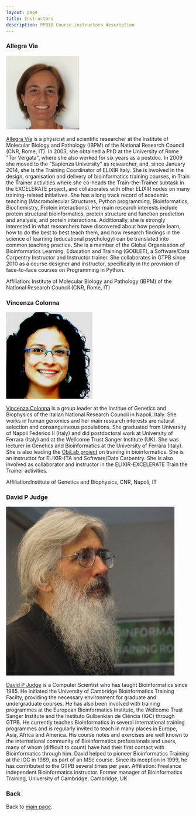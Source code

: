 ```yaml
---
layout: page
title: Instructors
description: PPB18 Course instructors description
---
```


### Allegra Via
![Allegra Via](../assets/img/people/AllegraVia.jpg)

[Allegra Via](https://elixir-iib-training.github.io/website/instructors/allegra_via.html) is a physicist and scientific researcher at the Institute of Molecular Biology and Pathology (IBPM) of the National Research Council (CNR, Rome, IT). In 2003, she obtained a PhD at the University of Rome "Tor Vergata", where she also worked for six years as a postdoc. In 2009 she moved to the "Sapienza University" as researcher, and, since January 2014, she is the Training Coordinator of ELIXIR Italy. She is involved in the design, organisation and delivery of bioinformatics training courses, in Train the Trainer activities where she co-heads the Train-the-Trainer subtask in the EXCELERATE project, and collaborates with other ELIXIR nodes on many training-related initiatives. She has a long track record of academic teaching (Macromolecular Structures, Python programming, Bioinformatics, Biochemistry, Protein interactions). Her main research interests include protein structural bioinformatics, protein structure and function prediction and analysis, and protein interactions. Additionally, she is strongly interested in what researchers have discovered about how people learn, how to do the best to best teach them, and how research findings in the science of learning (educational psychology) can be translated into common teaching practice. She is a member of the Global Organisation of Bioinformatics Learning, Education and Training (GOBLET), a Software/Data Carpentry Instructor and Instructor trainer. She collaborates in GTPB since 2010 as a course designer and instructor, specifically in the provision of face-to-face courses on Programming in Python.

Affiliation: Institute of Molecular Biology and Pathology (IBPM) of the National Research Council (CNR, Rome, IT)

### Vincenza Colonna
![Vincenza Colonna](../assets/img/people/Vincenza_Colonna_2016.png)

[Vincenza Colonna](http://www.igb.cnr.it/popgenlab) is a group leader at the Institue of Genetics and Biophysics of the Italian National Research Council in Napoli, Italy. She works in human genomics and her main research interests are natural selection and consanguineous populations. She graduated from University of Napoli Federico II (Italy) and did postdoctoral work at University of Ferrara (Italy) and at the Wellcome Trust Sanger Institute (UK). She was lecturer in Genetics and Bioinformatics at the University of Ferrara (Italy). She is also leading the [ObiLab project](http://www.igb.cnr.it/obilab) on training in bioinformatics. She is an instructor for ELIXIR-ITA and Software/Data Carpentry. She is also involved as collaborator and instructor in the ELIXIR-EXCELERATE Train the Trainer activities.

Affiliation:Institute of Genetics and Biophysics, CNR, Napoli, IT

### David P Judge
![David P Judge](../assets/img/people/dj.png)

[David P Judge]() is a Computer Scientist who has taught Bioinformatics since 1985. He initiated the University of Cambridge Bioinformatics Training Facilty, providing the necessary environment for graduate and undergraduate courses. He has also been involved with training programmes at the European Bioinformatics Institute, the Wellcome Trust Sanger Institute and the Instituto Gulbenkian de Ciência (IGC) through GTPB. He currently teaches Bioinformatics in several international training programmes and is regularly invited to teach in many places in Europe, Asia, Africa and America. His course notes and exercises are well known to the international community of Bioinformatics professionals and users, many of whom (difficult to count) have had their first contact with Bioinformatics through him. David helped to pioneer Bioinformatics Training at the IGC in 1989, as part of an MSc course. Since its inception in 1999, he has contributed to the GTPB several times per year.
Affiliation: Freelance independent Bioinformatics instructor.
Former manager of Bioinformatics Training, University of Cambridge, Cambridge, UK

### Back
Back to [main page](../index.md).
